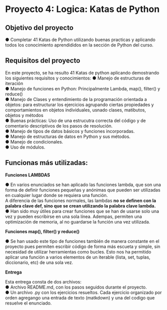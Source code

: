 # Proyecto 4: Logica: Katas de Python

## Objetivo del proyecto

● Completar 41 Katas de Python utilizando buenas practicas y aplicando todos los conocimiento aprendididos en la sección de Python del curso.


## Requisitos del proyecto

En este proyecto, se ha resulto 41 Katas de python aplicando demostrando los siguientes requisitos y conocimientos:
● Manejo de estructuras de iteración  
● Manejo de funciones en Python: Principalmente Lambda, map(), filter() y reduce()  
● Manejo de Clases y entendimiento de la programación orientada a objetos: para estructurar los ejercicios agrupando ciertas propiedades y comportamientos en objetos individuales, usnado clases, matibutos, objetos y métodos  
● Buenas prácticas: Uso de una estrucutra correcta del código y de comentario descriptivos de los pasos de resolución.  
● Manejo de tipos de datos básicos y funciones incorporadas.  
● Manejo de estructuras de datos en Python y sus métodos.  
● Manejo de condicionales.  
● Uso de módulos.  


## Funcionas más utilizadas:

**Funciones LAMBDAS**  

● En varios enunciados se han aplicado las funciones lambda, que son una forma de definir funciones pequeñas y anónimas que pueden ser utilizadas en cualquier lugar donde se requiera una función.  
A diferencia de las funciones normales, las lambdas **no se definen con la palabra clave def, sino que se crean utilizando la palabra clave lambda.**  
● Han sido muy útiles para crear funciones que se han de usarse solo una vez y pueden escribirse en una sola línea. Adempas, permiten una optimización de memoria, al no guardarse la función una vez utilizada.  

**Funciones map(), filter() y reduce()**

● Se han usado este tipo de funciones también de manera constante en el proyecto pues permiten escribir código de forma más escueta y simple, sin necesidad de utilizar herramientas como bucles. Esto nos ha permitido aplicar una función a varios elementos de un iterable (lista, set, tuplas, diccionario, etc) de una sola vez. 

**Entrega**

Esta entrega consta de dos archivos:  
● Archivo README.md, con los pasos seguidos durante el proyecto.  
● Un archivo .py con los ejercicios resueltos. Cada ejercicio organizado por orden agregango una entrada de texto (matkdown) y una del codigo que resuelve el enunciado.  


